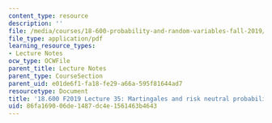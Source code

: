 ```yaml
---
content_type: resource
description: ''
file: /media/courses/18-600-probability-and-random-variables-fall-2019/86fa169006de1487dc4e1561463b4643_MIT18_600F19_lec35.pdf
file_type: application/pdf
learning_resource_types:
- Lecture Notes
ocw_type: OCWFile
parent_title: Lecture Notes
parent_type: CourseSection
parent_uid: e01de6f1-fa18-fe29-a66a-595f81644ad7
resourcetype: Document
title: '18.600 F2019 Lecture 35: Martingales and risk neutral probability'
uid: 86fa1690-06de-1487-dc4e-1561463b4643
---
```

